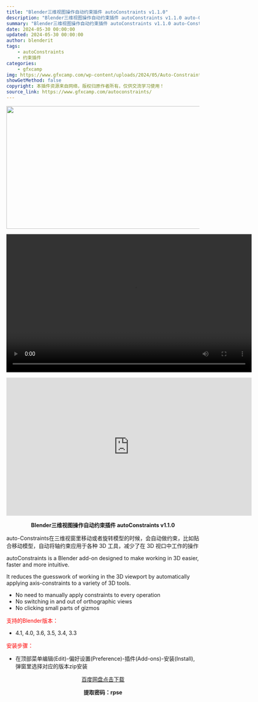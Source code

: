 ```yaml
---
title: "Blender三维视图操作自动约束插件 autoConstraints v1.1.0"
description: "Blender三维视图操作自动约束插件 autoConstraints v1.1.0 auto-Constraints在三维视窗里移动或者旋转模型的时候，会自动做约束，比如贴合移动模型，自动将轴约束应..."
summary: "Blender三维视图操作自动约束插件 autoConstraints v1.1.0 auto-Constraints在三维视窗里移动或者旋转模型的时候，会自动做约束，比如贴合移动模型，自动将轴约束应..."
date: 2024-05-30 00:00:00
updated: 2024-05-30 00:00:00
author: blenderit
tags: 
    - autoConstraints
    - 约束插件
categories:
    - gfxcamp
img: https://www.gfxcamp.com/wp-content/uploads/2024/05/Auto-Constraints.jpg
showGetMethod: false
copyright: 本插件资源来自网络，版权归原作者所有，仅供交流学习使用！
source_link: https://www.gfxcamp.com/autoconstraints/
---
```

<div><p><img decoding="async" class="aligncenter size-full wp-image-121791" src="https://www.gfxcamp.com/wp-content/uploads/2024/05/Auto-Constraints.jpg" data-src="https://www.gfxcamp.com/wp-content/uploads/2024/05/Auto-Constraints.jpg" alt="" width="640" height="320" data-srcset="https://www.gfxcamp.com/wp-content/uploads/2024/05/Auto-Constraints.jpg 640w, https://www.gfxcamp.com/wp-content/uploads/2024/05/Auto-Constraints-150x75.jpg 150w" data-sizes="(max-width: 640px) 100vw, 640px"><br>
</p><center><div style="width: 640px;" class="wp-video"><!--[if lt IE 9]><script>document.createElement('video');</script><![endif]-->
<video class="wp-video-shortcode" id="video-121790-1" width="640" height="360" preload="true" controls="controls"><source type="video/mp4" src="http://cloud.video.taobao.com/play/u/null/p/1/e/6/t/1/464786108772.mp4?_=1"></source><a href="http://cloud.video.taobao.com/play/u/null/p/1/e/6/t/1/464786108772.mp4">http://cloud.video.taobao.com/play/u/null/p/1/e/6/t/1/464786108772.mp4</a></video></div></center><p style="text-align: center;"><iframe loading="lazy" src="https://player.youku.com/embed/XNjQwMDg0MTAwOA==" width="640" height="360" frameborder="0" allowfullscreen="allowfullscreen" data-mce-fragment="1"></iframe></p><p style="text-align: center;"><strong>Blender三维视图操作自动约束插件 autoConstraints v1.1.0</strong></p><p>auto-Constraints在三维视窗里移动或者旋转模型的时候，会自动做约束，比如贴合移动模型，自动将轴约束应用于各种 3D 工具，减少了在 3D 视口中工作的操作</p><p>autoConstraints is a Blender add-on designed to make working in 3D easier, faster and more intuitive.</p><p>It reduces the guesswork of working in the 3D viewport by automatically applying axis-constraints to a variety of 3D tools.</p><ul>
<li>No need to manually apply constraints to every operation</li>
<li>No switching in and out of orthographic views</li>
<li>No clicking small parts of gizmos</li>
</ul><p style="text-align: left;"><span style="color: #ff0000;">支持的Blender版本：</span></p><ul>
<li style="text-align: left;">4.1, 4.0, 3.6, 3.5, 3.4, 3.3</li>
</ul><p style="text-align: left;"><span style="color: #ff0000;">安装步骤：</span></p><ul>
<li>在顶部菜单编辑(Edit)-偏好设置(Preference)-插件(Add-ons)-安装(Install),弹窗里选择对应的版本zip安装</li>
</ul><p style="text-align: center;"><a class="maxbutton-3 maxbutton maxbutton-baidu" target="_blank" rel="noopener" href="https://pan.baidu.com/s/1zVyD2yoMGSWLbfMSMrRKdA?pwd=rpse"><span class="mb-text">百度网盘点击下载</span></a></p><p style="text-align: center;"><strong>提取密码：rpse</strong></p></div>